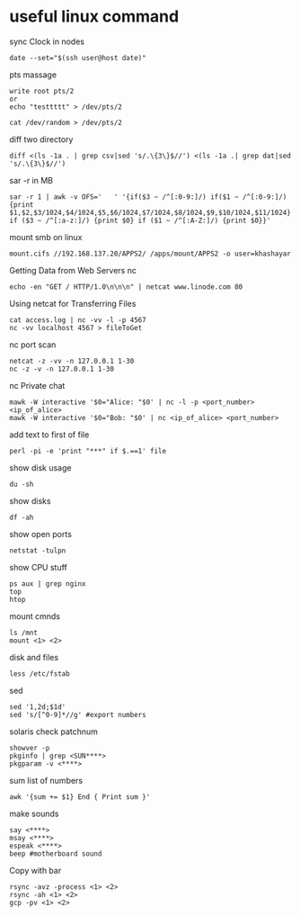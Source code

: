 # useful linux command

sync Clock in nodes
```
date --set="$(ssh user@host date)"
```

pts massage
```
write root pts/2
or
echo "testtttt" > /dev/pts/2

cat /dev/random > /dev/pts/2
```

diff two directory
```
diff <(ls -1a . | grep csv|sed 's/.\{3\}$//') <(ls -1a .| grep dat|sed 's/.\{3\}$//')
```
sar -r in MB
```
sar -r 1 | awk -v OFS='   ' '{if($3 ~ /^[:0-9:]/) if($1 ~ /^[:0-9:]/) {print $1,$2,$3/1024,$4/1024,$5,$6/1024,$7/1024,$8/1024,$9,$10/1024,$11/1024} if ($3 ~ /^[:a-z:]/) {print $0} if ($1 ~ /^[:A-Z:]/) {print $0}}'
```
mount smb on linux
```
mount.cifs //192.168.137.20/APPS2/ /apps/mount/APPS2 -o user=khashayar
```
Getting Data from Web Servers nc
```
echo -en "GET / HTTP/1.0\n\n\n" | netcat www.linode.com 80
```
Using netcat for Transferring Files
```
cat access.log | nc -vv -l -p 4567
nc -vv localhost 4567 > fileToGet
```
nc port scan
```
netcat -z -vv -n 127.0.0.1 1-30
nc -z -v -n 127.0.0.1 1-30
```
nc Private chat
```
mawk -W interactive '$0="Alice: "$0' | nc -l -p <port_number> <ip_of_alice>
mawk -W interactive '$0="Bob: "$0' | nc <ip_of_alice> <port_number>
```
add text to first of file
```
perl -pi -e 'print "***" if $.==1' file
```
show disk usage
```
du -sh
```
show disks
```
df -ah
```
show open ports
```
netstat -tulpn
```
show CPU stuff
```
ps aux | grep nginx
top
htop
```
mount cmnds
```
ls /mnt
mount <1> <2>
```
disk and files
```
less /etc/fstab
```
sed
```
sed '1,2d;$1d'
sed 's/[^0-9]*//g' #export numbers
```
solaris check patchnum
```
showver -p
pkginfo | grep <SUN****>
pkgparam -v <****>
```
sum list of numbers
```
awk '{sum += $1} End { Print sum }'
```
make sounds
```
say <****>
msay <****>
espeak <****>
beep #motherboard sound
```
Copy with bar
```
rsync -avz -process <1> <2>
rsync -ah <1> <2>
gcp -pv <1> <2>
```
